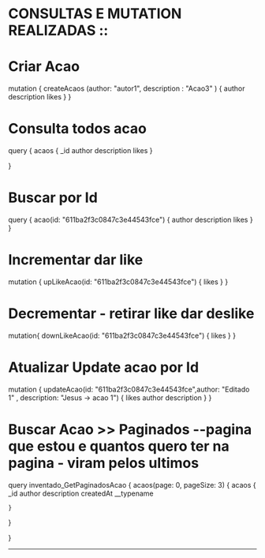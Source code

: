 
# CONSULTAS E MUTATION REALIZADAS :: 

# Criar Acao
mutation {
  createAcaos (author: "autor1", description : "Acao3" ) {
    author
    description
    likes
    }
  }

# Consulta todos acao
query {
  acaos {
    _id author description likes
  }
  
}

# Buscar por Id
query {
  acao(id: "611ba2f3c0847c3e44543fce") {
    author description likes
  }
}

# Incrementar dar like
mutation {
  upLikeAcao(id: "611ba2f3c0847c3e44543fce") {
    likes
  }
}

# Decrementar - retirar like dar deslike
mutation{
  downLikeAcao(id: "611ba2f3c0847c3e44543fce") {
    likes
  }
}

# Atualizar Update acao por Id
mutation {
  updateAcao(id: "611ba2f3c0847c3e44543fce",author: "Editado 1" , description: "Jesus -> acao 1") 
  {
    likes author description
  }
}

# Buscar Acao >> Paginados --pagina que estou e quantos quero ter na pagina - viram pelos ultimos

query inventado_GetPaginadosAcao {
  acaos(page: 0, pageSize: 3) {
    acaos {
      _id
      author
      description
      createdAt
      __typename

    }
  }

  
}



---

